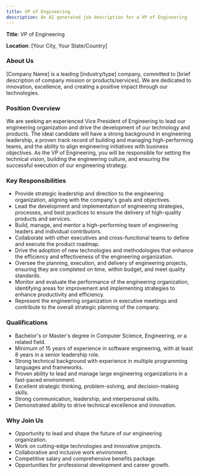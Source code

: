 ```yaml
---
title: VP of Engineering
description: An AI generated job description for a VP of Engineering
---
```


**Title**: VP of Engineering

**Location**: [Your City, Your State/Country]

### About Us

[Company Name] is a leading [industry/type] company, committed to [brief description of company mission or products/services]. We are dedicated to innovation, excellence, and creating a positive impact through our technologies.

### Position Overview

We are seeking an experienced Vice President of Engineering to lead our engineering organization and drive the development of our technology and products. The ideal candidate will have a strong background in engineering leadership, a proven track record of building and managing high-performing teams, and the ability to align engineering initiatives with business objectives. As the VP of Engineering, you will be responsible for setting the technical vision, building the engineering culture, and ensuring the successful execution of our engineering strategy.

### Key Responsibilities

- Provide strategic leadership and direction to the engineering organization, aligning with the company's goals and objectives.
- Lead the development and implementation of engineering strategies, processes, and best practices to ensure the delivery of high-quality products and services.
- Build, manage, and mentor a high-performing team of engineering leaders and individual contributors.
- Collaborate with other executives and cross-functional teams to define and execute the product roadmap.
- Drive the adoption of new technologies and methodologies that enhance the efficiency and effectiveness of the engineering organization.
- Oversee the planning, execution, and delivery of engineering projects, ensuring they are completed on time, within budget, and meet quality standards.
- Monitor and evaluate the performance of the engineering organization, identifying areas for improvement and implementing strategies to enhance productivity and efficiency.
- Represent the engineering organization in executive meetings and contribute to the overall strategic planning of the company.

### Qualifications

- Bachelor's or Master's degree in Computer Science, Engineering, or a related field.
- Minimum of 15 years of experience in software engineering, with at least 8 years in a senior leadership role.
- Strong technical background with experience in multiple programming languages and frameworks.
- Proven ability to lead and manage large engineering organizations in a fast-paced environment.
- Excellent strategic thinking, problem-solving, and decision-making skills.
- Strong communication, leadership, and interpersonal skills.
- Demonstrated ability to drive technical excellence and innovation.

### Why Join Us

- Opportunity to lead and shape the future of our engineering organization.
- Work on cutting-edge technologies and innovative projects.
- Collaborative and inclusive work environment.
- Competitive salary and comprehensive benefits package.
- Opportunities for professional development and career growth.
